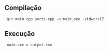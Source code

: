 ## Compilação
``` g++ main.cpp sorts.cpp -o main.exe -std=c++17```

## Execução 
 ``` main.exe > output.csv```
